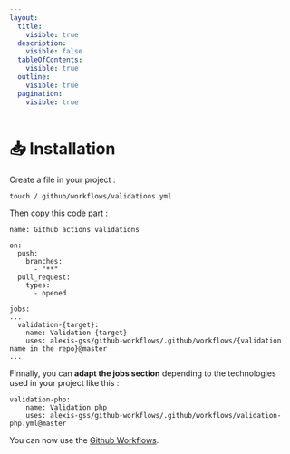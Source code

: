 ```yaml
---
layout:
  title:
    visible: true
  description:
    visible: false
  tableOfContents:
    visible: true
  outline:
    visible: true
  pagination:
    visible: true
---
```


# 📥 Installation

Create a file in your project :

```
touch /.github/workflows/validations.yml
```

Then copy this code part :

```
name: Github actions validations

on:
  push:
    branches:
      - "**"
  pull_request:
    types:
      - opened

jobs:
...
  validation-{target}:
    name: Validation {target}
    uses: alexis-gss/github-workflows/.github/workflows/{validation name in the repo}@master
...
```

Finnally, you can **adapt the jobs section** depending to the technologies used in your project like this :

```
validation-php:
    name: Validation php
    uses: alexis-gss/github-workflows/.github/workflows/validation-php.yml@master
```

You can now use the [Github Workflows](https://github.com/alexis-gss/github-workflows).
